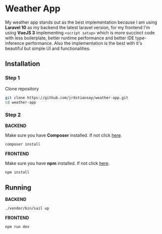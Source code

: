 
# Weather App

My weather app stands out as the best implementation because I am using **Laravel 10** as my backend the latest laravel version, for my frontend I'm using **VueJS 3** implementing ```<script setup>``` which is more succinct code with less boilerplate, better runtime performance and better IDE type-inference performance. Also the implementation is the best with it's beautiful but simple UI and functionalities.


## Installation

### Step 1
Clone repository

```bash
git clone https://github.com/jrdstiansay/weather-app.git
cd weather-app
```

### Step 2

**BACKEND**

Make sure you have **Composer** installed. If not click [here](https://pages.github.com/).
```bash
composer install
```
**FRONTEND**

Make sure you have **npm** installed. If not click [here](https://nodejs.org/en).
```bash
npm install
```

## Running
**BACKEND**
```bash
./vendor/bin/sail up
```
**FRONTEND**
```bash
npm run dev
```